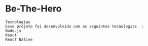 # Be-The-Hero 
    Tecnologias
    Esse projeto foi desenvolvido com as seguintes tecnologias  :
    Node.js
    React
    React Native
